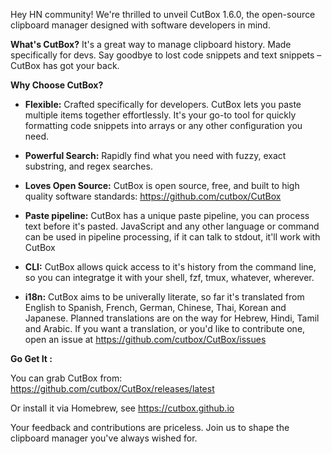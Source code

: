 Hey HN community! We're thrilled to unveil CutBox 1.6.0, the open-source clipboard manager designed with software developers in mind.

**What's CutBox?**
It's a great way to manage clipboard history. Made specifically for devs. Say goodbye to lost code snippets and text snippets – CutBox has got your back.

**Why Choose CutBox?**

- **Flexible:** Crafted specifically for developers. CutBox lets you paste multiple items together effortlessly. It's your go-to tool for quickly formatting code snippets into arrays or any other configuration you need.

- **Powerful Search:** Rapidly find what you need with fuzzy, exact substring, and regex searches.

- **Loves Open Source:** CutBox is open source, free, and built to high quality software standards: https://github.com/cutbox/CutBox

- **Paste pipeline:** CutBox has a unique paste pipeline, you can process text before it's pasted.  JavaScript and any other language or command can be used in pipeline processing, if it can talk to stdout, it'll work with CutBox

- **CLI:** CutBox allows quick access to it's history from the command line, so you can integratge it with your shell, fzf, tmux, whatever, wherever.

- **i18n:** CutBox aims to be univerally literate, so far it's translated from English to Spanish, French, German, Chinese, Thai, Korean and Japanese.  Planned translations are on the way for Hebrew, Hindi, Tamil and Arabic.  If you want a translation, or you'd like to contribute one, open an issue at https://github.com/cutbox/CutBox/issues

**Go Get It :**

You can grab CutBox from: https://github.com/cutbox/CutBox/releases/latest

Or install it via Homebrew, see https://cutbox.github.io

Your feedback and contributions are priceless. Join us to shape the clipboard manager you've always wished for.
